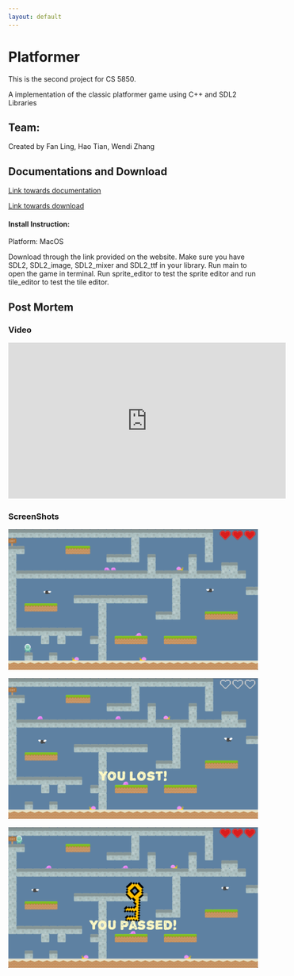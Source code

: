 ```yaml
---
layout: default
--- 
```


# Platformer

This is the second project for CS 5850.

A implementation of the classic platformer game using C++ and SDL2 Libraries

## Team:
Created by Fan Ling, Hao Tian, Wendi Zhang

## Documentations and Download
[Link towards documentation](https://flynn2016.github.io/platformer_doc)

[Link towards download](https://troyprag816gmailcom.itch.io/sdl-platformer)

#### Install Instruction:  
Platform: MacOS

Download through the link provided on the website. Make sure you have SDL2, SDL2_image, SDL2_mixer and  SDL2_ttf in your library. Run main to open the game in terminal. Run sprite_editor to test the sprite editor and run tile_editor to test the tile editor.

## Post Mortem 


### Video
<iframe width="560" height="315" src="https://www.youtube.com/embed/_w32w-XguGk" frameborder="0" allow="accelerometer; autoplay; encrypted-media; gyroscope; picture-in-picture" allowfullscreen></iframe>


### ScreenShots

![ScreenShot_1](./Image/1.png)

![ScreenShot_2](./Image/2.png)

![ScreenShot_3](./Image/3.png)


